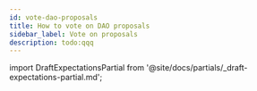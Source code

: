 ```yaml
---
id: vote-dao-proposals
title: How to vote on DAO proposals
sidebar_label: Vote on proposals
description: todo:qqq
---
```


import DraftExpectationsPartial from '@site/docs/partials/_draft-expectations-partial.md'; 

<DraftExpectationsPartial />